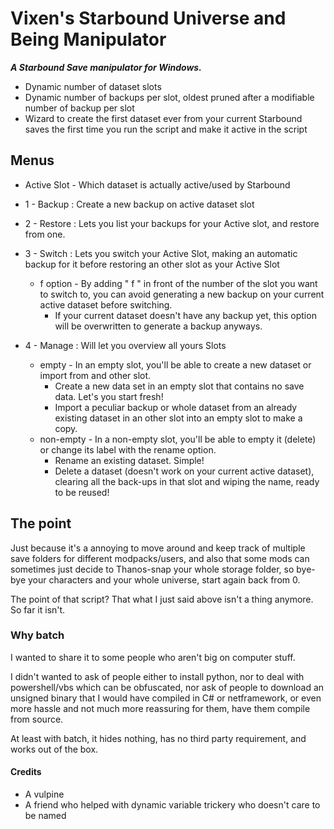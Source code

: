 # Vixen's Starbound Universe and Being Manipulator

***A Starbound Save manipulator for Windows.***

 - Dynamic number of dataset slots
 - Dynamic number of backups per slot, oldest pruned after a modifiable number of backup per slot
 - Wizard to create the first dataset ever from your current Starbound saves the first time you run the script and make it active in the script
 
 ## Menus
 
 - Active Slot - Which dataset is actually active/used by Starbound
  
 - 1 - Backup  : Create a new backup on active dataset slot
  
 - 2 - Restore : Lets you list your backups for your Active slot, and restore from one.
  
 - 3 - Switch  : Lets you switch your Active Slot, making an automatic backup for it before restoring an other slot as your Active Slot
    - f option  - By adding " f " in front of the number of the slot you want to switch to, you can avoid generating a new backup on your current active dataset before switching.  
      - If your current dataset doesn't have any backup yet, this option will be overwritten to generate a backup anyways.
 - 4 - Manage  : Will let you overview all yours Slots
    - empty     -   In an empty slot, you'll be able to create a new dataset or import from and other slot.
      - Create a new data set in an empty slot that contains no save data. Let's you start fresh!
      - Import a peculiar backup or whole dataset from an already existing dataset in an other slot into an empty slot to make a copy.
    - non-empty -   In a non-empty slot, you'll be able to empty it (delete) or change its label with the rename option.
      - Rename an existing dataset. Simple!
      - Delete a dataset (doesn't work on your current active dataset), clearing all the back-ups in that slot and wiping the name, ready to be reused!
 
 ## The point

Just because it's a annoying to move around and keep track of multiple save folders for different modpacks/users, and also that some mods can sometimes just decide to Thanos-snap your whole storage folder, so bye-bye your characters and your whole universe, start again back from 0.

The point of that script? That what I just said above isn't a thing anymore. So far it isn't.



 ### Why batch

I wanted to share it to some people who aren't big on computer stuff.

I didn't wanted to ask of people either to install python, nor to deal with powershell/vbs which can be obfuscated, nor ask of people to download an unsigned binary that I would have compiled in C# or netframework, or even more hassle and not much more reassuring for them, have them compile from source.

At least with batch, it hides nothing, has no third party requirement, and works out of the box.



#### Credits
 - A vulpine
 - A friend who helped with dynamic variable trickery who doesn't care to be named

